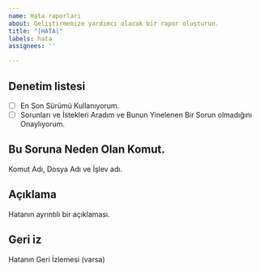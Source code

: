 ```yaml
---
name: Hata raporları
about: Geliştirmemize yardımcı olacak bir rapor oluşturun.
title: "[HATA]"
labels: hata
assignees: ''

---
```


<!-- UYARI: Bu şablonun yok sayılması, sorunun geçersiz olarak kapatılmasına neden olabilir -->

## Denetim listesi
- [ ] En Son Sürümü Kullanıyorum.
- [ ] Sorunları ve İstekleri Aradım ve Bunun Yinelenen Bir Sorun olmadığını Onaylıyorum.

## Bu Soruna Neden Olan Komut.
Komut Adı, Dosya Adı ve İşlev adı.

## Açıklama
Hatanın ayrıntılı bir açıklaması.

## Geri iz
Hatanın Geri İzlemesi (varsa)
